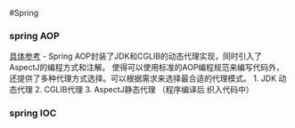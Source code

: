 #Spring

### spring AOP

[具体参考](https://blog.csdn.net/a837199685/article/details/68930987)
    - Spring AOP封装了JDK和CGLIB的动态代理实现，同时引入了AspectJ的编程方式和注解。
    使得可以使用标准的AOP编程规范来编写代码外，还提供了多种代理方式选择。可以根据需求来选择最合适的代理模式。
    1. JDK 动态代理
    2. CGLIB代理
    3. AspectJ静态代理 （程序编译后 织入代码中）

### spring IOC
    
